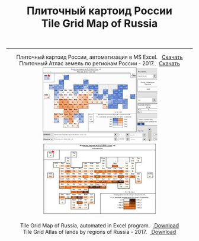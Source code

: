 <center> <h1>Плиточный картоид России<br> Tile Grid Map of Russia </h1><br> 
<hr> 
Плиточный картоид России, автоматизация в MS Excel. &nbsp; <ins> <a href = "Tile%20Grid%20Maps%20of%20Russia%20-%20Excel%20-%201.1.zip">Скачать</a></ins><br>
Плиточный Атлас земель по регионам России - 2017. &nbsp; <ins> <a href = "Tile%20Atlas%20of%20lands%20by%20regions%20of%20Russia%20-%202017.zip">Скачать</a></ins><br> 

<img src = "screen.jpg" alt = "screen">
<img src = "screen2.jpg" alt = "screen"><br>

Tile Grid Map of Russia, automated in Excel program. &nbsp;<ins> <a href = "Tile%20Grid%20Maps%20of%20Russia%20-%20Excel%20-%201.1.zip">Download</a></ins><br>
Tile Grid Atlas of lands by regions of Russia - 2017. &nbsp;<ins> <a href = "Tile%20Atlas%20of%20lands%20by%20regions%20of%20Russia%20-%202017.zip">Download</a></ins><br>

